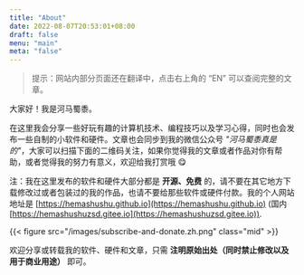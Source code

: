 ```yaml
---
title: "About"
date: 2022-08-07T20:53:01+08:00
draft: false
menu: "main"
meta: "false"
---
```


> 提示：网站内部分页面还在翻译中，点击右上角的 “EN” 可以查阅完整的文章。

大家好！我是河马蜀黍。

在这里我会分享一些好玩有趣的计算机技术、编程技巧以及学习心得，同时也会发布一些自制的小软件和硬件。文章也会同步到我的微信公众号 _"河马蜀黍真是的"_，大家可以扫描下面的二维码关注，如果你觉得我的文章或者作品对你有帮助，或者觉得我的努力有意义，欢迎给我打赏哦 😋

注：我在这里发布的软件和硬件大部分都是 **开源、免费** 的，请不要在其它地方下载修改过或者包装过的我的作品，也请不要给那些软件或硬件付款。我的个人网站地址是 [https://hemashushu.github.io](https://hemashushu.github.io) (国内 [https://hemashushuzsd.gitee.io](https://hemashushuzsd.gitee.io)).

{{< figure src="/images/subscribe-and-donate.zh.png" class="mid" >}}

欢迎分享或转载我的软件、硬件和文章，只需 **注明原始出处（同时禁止修改以及用于商业用途）** 即可。
